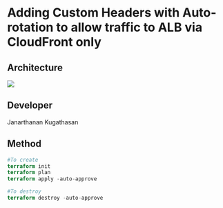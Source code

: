# Adding Custom Headers with Auto-rotation to allow traffic to ALB via CloudFront only

## Architecture
<kbd>
  <img src="https://github.com/kujalk/alb-cf-custom-header/tree/master/Images/architecture.png">
</kbd>

## Developer
Janarthanan Kugathasan

## Method
```terraform
#To create
terraform init
terraform plan
terraform apply -auto-approve

#To destroy
terraform destroy -auto-approve
```
